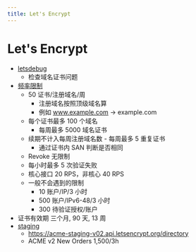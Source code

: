```yaml
---
title: Let's Encrypt
---
```


# Let's Encrypt

- [letsdebug](https://letsdebug.net/)
  - 检查域名证书问题
- [频率限制](https://letsencrypt.org/docs/rate-limits/)
  - 50 证书/注册域名/周
    - 注册域名按照顶级域名算
    - 例如 www.example.com -> example.com
  - 每个证书最多 100 个域名
    - 每周最多 5000 域名证书
  - 续期不计入每周注册域名数 - 每周最多 5 重复证书
    - 通过证书内 SAN 判断是否相同
  - Revoke 无限制
  - 每小时最多 5 次验证失败
  - 核心接口 20 RPS，非核心 40 RPS
  - 一般不会遇到的限制
    - 10 账户/IP/3 小时
    - 500 账户/IPv6-48/3 小时
    - 300 待验证授权/账户
- 证书有效期 三个月, 90 天, 13 周
- [staging](https://letsencrypt.org/docs/staging-environment/)
  - https://acme-staging-v02.api.letsencrypt.org/directory
  - ACME v2 New Orders 1,500/3h
